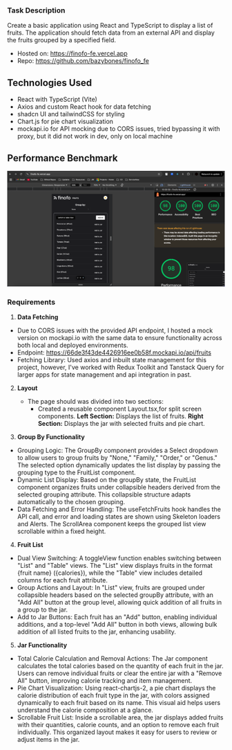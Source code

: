 ### Task Description

Create a basic application using React and TypeScript to display a list of fruits. The application should fetch data from an external API and display the fruits grouped by a specified field.

- Hosted on: https://finofo-fe.vercel.app
- Repo: https://github.com/bazybones/finofo_fe

## Technologies Used
 - React with TypeScript (Vite)
 - Axios and custom React hook for data fetching
 - shadcn UI and tailwindCSS for styling
 - Chart.js for pie chart visualization
 - mockapi.io for API mocking due to CORS issues, tried bypassing it with proxy, but it did not work in dev, only on local machine


 ## Performance Benchmark
![performanceimage](performance.png)


### Requirements

1. **Data Fetching**
  - Due to CORS issues with the provided API endpoint, I hosted a mock version on mockapi.io with the same data to ensure functionality across both local and deployed environments.
  - Endpoint: https://66de3f43de4426916ee0b58f.mockapi.io/api/fruits
  - Fetching Library: Used axios and inbuilt state management for this project, however, I've worked with Redux Toolkit and Tanstack Query for larger apps for state management and api integration in past.

2. **Layout**
   - The page should was divided into two sections:
     - Created a reusable component Layout.tsx,for split screen components. **Left Section:** Displays the list of fruits.
      **Right Section:** Displays the jar with selected fruits and pie chart.

3. **Group By Functionality**
  - Grouping Logic: The GroupBy component provides a Select dropdown to allow users to group fruits by "None," "Family," "Order," or "Genus." The selected option dynamically updates the list display by passing the grouping type to the FruitList component.
  - Dynamic List Display: Based on the groupBy state, the FruitList component organizes fruits under collapsible headers derived from the selected grouping attribute. This collapsible structure adapts automatically to the chosen grouping.
  - Data Fetching and Error Handling: The useFetchFruits hook handles the API call, and error and loading states are shown using Skeleton loaders and Alerts. The ScrollArea component keeps the grouped list view scrollable within a fixed height.

4. **Fruit List**
  - Dual View Switching: A toggleView function enables switching between "List" and "Table" views. The "List" view displays fruits in the format {fruit name} ({calories}), while the "Table" view includes detailed columns for each fruit attribute.
  - Group Actions and Layout: In "List" view, fruits are grouped under collapsible headers based on the selected groupBy attribute, with an "Add All" button at the group level, allowing quick addition of all fruits in a group to the jar.
  - Add to Jar Buttons: Each fruit has an "Add" button, enabling individual additions, and a top-level "Add All" button in both views, allowing bulk addition of all listed fruits to the jar, enhancing usability.

5. **Jar Functionality**
  - Total Calorie Calculation and Removal Actions: The Jar component calculates the total calories based on the quantity of each fruit in the jar. Users can remove individual fruits or clear the entire jar with a "Remove All" button, improving calorie tracking and item management.
  - Pie Chart Visualization: Using react-chartjs-2, a pie chart displays the calorie distribution of each fruit type in the jar, with colors assigned dynamically to each fruit based on its name. This visual aid helps users understand the calorie composition at a glance.
  - Scrollable Fruit List: Inside a scrollable area, the jar displays added fruits with their quantities, calorie counts, and an option to remove each fruit individually. This organized layout makes it easy for users to review or adjust items in the jar.
